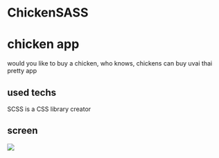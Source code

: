 # ChickenSASS

<h1> chicken app </h1>

would you like to buy a chicken, who knows, chickens can buy uvai thai pretty app

<h2> used techs </h2>

SCSS is a CSS library creator

<h2> screen </h2>

![](screen.gif)